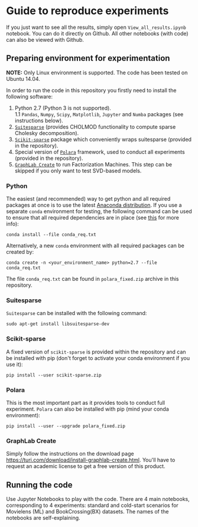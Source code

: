 # Guide to reproduce experiments

If you just want to see all the results, simply open `View_all_results.ipynb` notebook. You can do it directly on Github. All other notebooks (with code) can also be viewed with Github.

## Preparing environment for experimentation
**NOTE:** Only Linux environment is supported. The code has been tested on Ubuntu 14.04.

In order to run the code in this repository you firstly need to install the following software:  
1. Python 2.7 (Python 3 is not supported).  
  1.1 `Pandas`, `Numpy`, `Scipy`, `Matplotlib`, `Jupyter` and `Numba` packages (see instructions below).  
2. [`Suitesparse`](http://faculty.cse.tamu.edu/davis/suitesparse.html) (provides CHOLMOD functionality to compute sparse Cholesky decomposition).
3. [`Scikit-sparse`](https://github.com/scikit-sparse/scikit-sparse) package which conveniently wraps suitesparse (provided in the repository).
4. Special version of [`Polara`](https://github.com/evfro/polara) framework, used to conduct all experiments (provided in the repository).
5. [`GraphLab Create`](https://turi.com/download/install-graphlab-create.html) to run Factorization Machines. This step can be skipped if you only want to test SVD-based models.  

### Python
The easiest (and recommended) way to get python and all required packages at once is to use the latest [Anaconda distribution](https://www.continuum.io/downloads).
If you use a separate `conda` environment for testing, the following command can be used to ensure that all required dependencies are in place (see [this](http://conda.pydata.org/docs/commands/conda-install.html) for more info):  
```
conda install --file conda_req.txt
```
Alternatively, a new `conda` environment with all required packages can be created by:  
```
conda create -n <your_environment_name> python=2.7 --file conda_req.txt
```
The file `conda_req.txt` can be found in `polara_fixed.zip` archive in this repository.

### Suitesparse
`Suitesparse` can be installed with the following command:

```
sudo apt-get install libsuitesparse-dev
```

### Scikit-sparse
A fixed version of `scikit-sparse` is provided within the repository and can be installed with pip (don't forget to activate your conda environment if you use it):
```
pip install --user scikit-sparse.zip
```

### Polara
This is the most important part as it provides tools to conduct full experiment. `Polara` can also be installed with pip (mind your conda environment):
```
pip install --user --upgrade polara_fixed.zip
```

### GraphLab Create
Simply follow the instructions on the download page https://turi.com/download/install-graphlab-create.html. You'll have to request an academic license to get a free version of this product.

## Running the code
Use Jupyter Notebooks to play with the code. There are 4 main notebooks, corresponding to 4 experiments: standard and cold-start scenarios for Movielens (ML) and BookCrossing(BX) datasets. The names of the notebooks are self-explaining.

